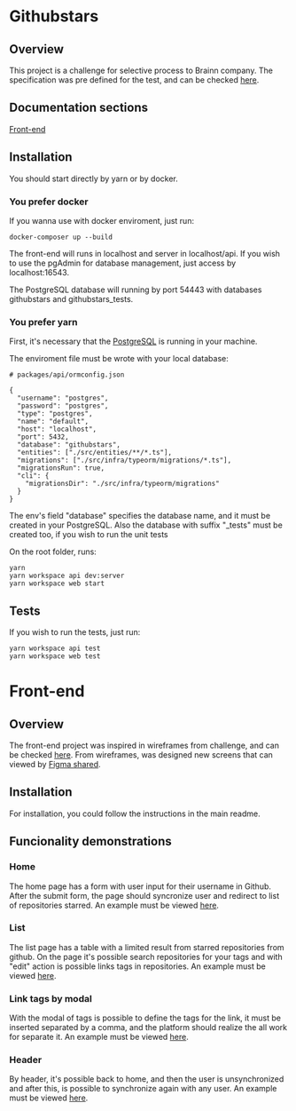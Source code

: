 # Githubstars

## Overview
This project is a challenge for selective process to Brainn company. The specification was pre defined for the test, and can be checked [here](https://github.com/brainnco-exs/readme-developer).

## Documentation sections
[Front-end](#front-end)

## Installation
You should start directly by yarn or by docker.

### You prefer docker
If you wanna use with docker enviroment, just run:

```
docker-composer up --build
```

The front-end will runs in localhost and server in localhost/api. If you wish to use the pgAdmin for database management, just access by localhost:16543.

The PostgreSQL database will running by port 54443 with databases githubstars and githubstars_tests.

### You prefer yarn
First, it's necessary that the [PostgreSQL](https://www.postgresql.org/) is running in your machine. 

The enviroment file must be wrote with your local database:
```
# packages/api/ormconfig.json

{
  "username": "postgres",
  "password": "postgres",
  "type": "postgres",
  "name": "default",
  "host": "localhost",
  "port": 5432,
  "database": "githubstars",
  "entities": ["./src/entities/**/*.ts"],
  "migrations": ["./src/infra/typeorm/migrations/*.ts"],
  "migrationsRun": true,
  "cli": {
    "migrationsDir": "./src/infra/typeorm/migrations"
  }
}
```

The env's field "database" specifies the database name, and it must be created in your PostgreSQL. Also the database with suffix "_tests" must be created too, if you wish to run the unit tests

On the root folder, runs:
```
yarn
yarn workspace api dev:server
yarn workspace web start
```

## Tests
If you wish to run the tests, just run:
```
yarn workspace api test
yarn workspace web test
```

# Front-end

## Overview
The front-end project was inspired in wireframes from challenge, and can be checked [here](https://github.com/brainnco-exs/readme-developer/tree/master/wireframes). From wireframes, was designed new screens that can viewed by [Figma shared](https://www.figma.com/file/fIIDnuMBiZ9ejJWsHCGxoP/Githubstars?node-id=0%3A1).

## Installation
For installation, you could follow the instructions in the main readme.

## Funcionality demonstrations
### Home
The home page has a form with user input for their username in Github. After the submit form, the page should syncronize user and redirect to list of repositories starred. An example must be viewed [here](assets/sync.gif).

### List
The list page has a table with a limited result from starred repositories from github. On the page it's possible search repositories for your tags and with "edit" action is possible links tags in repositories. An example must be viewed [here](assets/search.gif).

### Link tags by modal
With the modal of tags is possible to define the tags for the link, it must be inserted separated by a comma, and the platform should realize the all work for separate it. An example must be viewed [here](assets/add-tag.gif).

### Header
By header, it's possible back to home, and then the user is unsynchronized and after this, is possible to synchronize again with any user. An example must be viewed [here](assets/unsync.gif).